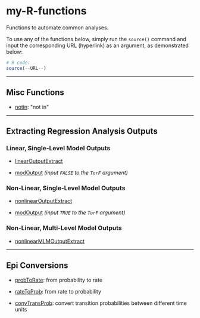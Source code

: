 # my-R-functions
Functions to automate common analyses.

To use any of the functions below, simply run the `source()` command and input the corresponding URL (hyperlink) as an argument, as demonstrated below:

``` r
# R code:
source(--URL--)
```

___

## Misc Functions

  * [notin](https://raw.githubusercontent.com/SenshiKudo/my-R-functions/main/notin.R): "not in"
  
___

## Extracting Regression Analysis Outputs

### Linear, Single-Level Model Outputs

  * [linearOutputExtract](https://raw.githubusercontent.com/SenshiKudo/my-R-functions/main/lmOutputExtract.R)
  
  * [modOutput](https://raw.githubusercontent.com/SenshiKudo/my-R-functions/main/modOutput.R) *(input `FALSE` to the `TorF` argument)*
  
### Non-Linear, Single-Level Model Outputs

  * [nonlinearOutputExtract](https://raw.githubusercontent.com/SenshiKudo/my-R-functions/main/logitOutputExtract.R)

  * [modOutput](https://raw.githubusercontent.com/SenshiKudo/my-R-functions/main/modOutput.R) *(input `TRUE` to the `TorF` argument)*
  
### Non-Linear, Multi-Level Model Outputs

  * [nonlinearMLMOutputExtract](https://raw.githubusercontent.com/SenshiKudo/my-R-functions/main/logitMLMOutputExtract.R)

___

## Epi Conversions

  * [probToRate](https://raw.githubusercontent.com/SenshiKudo/my-R-functions/main/probToRate.R): from probability to rate
  
  * [rateToProb](https://raw.githubusercontent.com/SenshiKudo/my-R-functions/main/rateToProb.R): from rate to probability
  
  * [convTransProb](https://raw.githubusercontent.com/SenshiKudo/my-R-functions/main/convTransProb.R): convert transition probabilities between different time units
  

  
